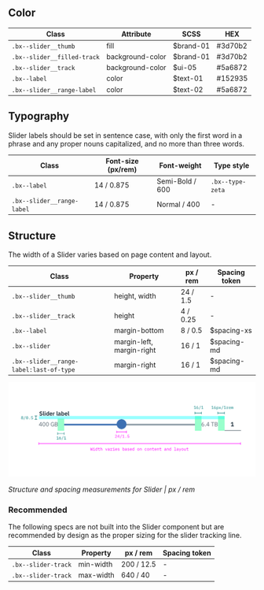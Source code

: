 ## Color

| Class                      |   Attribute       | SCSS     | HEX      |
|----------------------------|------------------|-----------|----------|
| `.bx--slider__thumb`       | fill             | $brand-01 | #3d70b2  |
| `.bx--slider__filled-track`| background-color | $brand-01 | #3d70b2  |
| `.bx--slider__track`       | background-color | $ui-05    | #5a6872  |
| `.bx--label`               | color            | $text-01  | #152935  |
| `.bx--slider__range-label` | color            | $text-02  | #5a6872  |

## Typography
Slider labels should be set in sentence case, with only the first word in a phrase and any proper nouns capitalized, and no more than three words.

| Class 			               | Font-size (px/rem) | Font-weight    | Type style       |
|----------------------------|--------------------|----------------|------------------|
| `.bx--label`               | 14 / 0.875         | Semi-Bold / 600| `.bx--type-zeta` |
| `.bx--slider__range-label` | 14 / 0.875         | Normal / 400   | -                |

## Structure
The width of a Slider varies based on page content and layout.

| Class                                  | Property                  | px / rem   | Spacing token |
|----------------------------------------|---------------------------|------------|---------------|
| `.bx--slider__thumb`                   | height, width             | 24 / 1.5   | - |
| `.bx--slider__track`                   | height                    | 4 / 0.25   | - |
| `.bx--label`                           | margin-bottom             | 8 / 0.5    | $spacing-xs   |
| `.bx--slider`                          | margin-left, margin-right | 16 / 1     | $spacing-md   |
| `.bx--slider__range-label:last-of-type`| margin-right              | 16 / 1     | $spacing-md   |


![Structure and spacing measurements for Slider](images/slider-style-1.png)

_Structure and spacing measurements for Slider | px / rem_


### Recommended
The following specs are not built into the Slider component but are recommended by design as the proper sizing for the slider tracking line.

| Class                                  | Property                  | px / rem   | Spacing token |
|----------------------------------------|---------------------------|------------|---------------|
| `.bx--slider-track`                    | min-width                 | 200 / 12.5 | - |
| `.bx--slider-track`                    | max-width                 | 640 / 40   | - |
